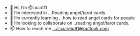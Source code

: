 - 👋 Hi, I’m @Licia111
- 👀 I’m interested in ...Reading angel/tarot cards
- 🌱 I’m currently learning ...how to read angel cards for people 
- 💞️ I’m looking to collaborate on ..reading angel/tarot cards.
- 📫 How to reach me ...aliciareid81@outlook.com 

<!---
Licia111/Licia111 is a ✨ special ✨ repository because its `README.md` (this file) appears on your GitHub profile.
You can click the Preview link to take a look at your changes.
--->
